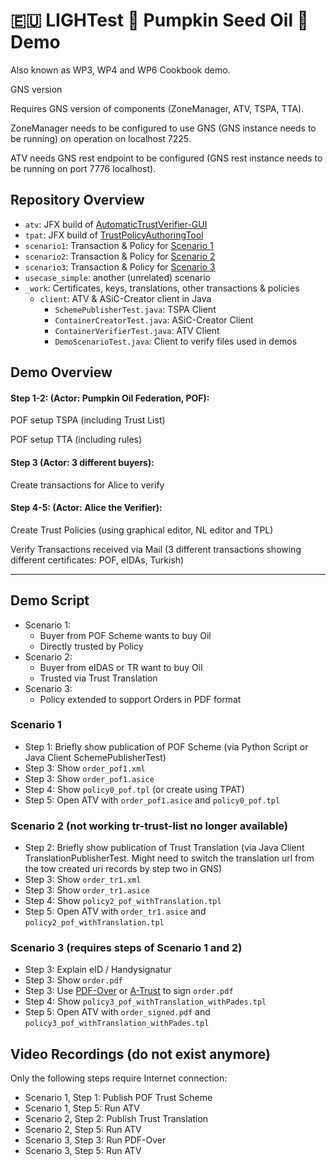 # 🇪🇺 LIGHTest 💚 Pumpkin Seed Oil 💚 Demo

Also known as WP3, WP4 and WP6 Cookbook demo.

GNS version

Requires GNS version of components (ZoneManager, ATV, TSPA, TTA).

ZoneManager needs to be configured to use GNS (GNS instance needs to be running) on operation on localhost 7225.

ATV needs GNS rest endpoint to be configured (GNS rest instance needs to be running on port 7776 localhost).

## Repository Overview

* `atv`: JFX build of [AutomaticTrustVerifier-GUI](https://github.com/H2020LIGHTest/AutomaticTrustVerifier-GUI)
* `tpat`: JFX build of [TrustPolicyAuthoringTool](https://github.com/H2020LIGHTest/TrustPolicyAuthoringTool)
* `scenario1`: Transaction & Policy for [Scenario 1](#scenario-1)
* `scenario2`: Transaction & Policy for [Scenario 2](#scenario-2)
* `scenario3`: Transaction & Policy for [Scenario 3](#scenario-3)
* `usecase_simple`: another (unrelated) scenario
* `_work`: Certificates, keys, translations, other transactions & policies
    * `client`: ATV & ASiC-Creator client in Java
        * `SchemePublisherTest.java`: TSPA Client
        * `ContainerCreatorTest.java`: ASiC-Creator Client
        * `ContainerVerifierTest.java`: ATV Client
        * `DemoScenarioTest.java`: Client to verify files used in demos


## Demo Overview

#### Step 1-2: (Actor: Pumpkin Oil Federation, POF):

POF setup TSPA (including Trust List)

POF setup TTA (including rules)


#### Step 3 (Actor: 3 different buyers):

Create transactions for Alice to verify 


#### Step 4-5: (Actor: Alice the Verifier):

Create Trust Policies (using graphical editor, NL editor and TPL)  

Verify Transactions received via Mail (3 different transactions showing different certificates: POF, eIDAs, Turkish)


---

## Demo Script

* Scenario 1:
    * Buyer from POF Scheme wants to buy Oil
    * Directly trusted by Policy
* Scenario 2:
    * Buyer from eIDAS or TR want to buy Oil
    * Trusted via Trust Translation
* Scenario 3:
    * Policy extended to support Orders in PDF format


### Scenario 1

* Step 1: Briefly show publication of POF Scheme (via Python Script or Java Client SchemePublisherTest)
* Step 3: Show `order_pof1.xml`
* Step 3: Show `order_pof1.asice`
* Step 4: Show `policy0_pof.tpl` (or create using TPAT)
* Step 5: Open ATV with `order_pof1.asice` and `policy0_pof.tpl`

### Scenario 2 (not working tr-trust-list no longer available)

* Step 2: Briefly show publication of Trust Translation (via Java Client TranslationPublisherTest. Might need to switch the translation url from the tow created uri records by step two in GNS)
* Step 3: Show `order_tr1.xml`
* Step 3: Show `order_tr1.asice`
* Step 4: Show `policy2_pof_withTranslation.tpl`
* Step 5: Open ATV with `order_tr1.asice` and `policy2_pof_withTranslation.tpl`

### Scenario 3 (requires steps of Scenario 1 and 2)

* Step 3: Explain eID / Handysignatur
* Step 3: Show `order.pdf`
* Step 3: Use [PDF-Over](https://technology.a-sit.at/en/pdf-over/) or [A-Trust](https://www.handy-signatur.at/hs2/#!sign/single) to sign `order.pdf`
* Step 4: Show `policy3_pof_withTranslation_withPades.tpl`
* Step 5: Open ATV with `order_signed.pdf` and `policy3_pof_withTranslation_withPades.tpl`


## Video Recordings (do not exist anymore)

Only the following steps require Internet connection:

* Scenario 1, Step 1: Publish POF Trust Scheme
* Scenario 1, Step 5: Run ATV 
* Scenario 2, Step 2: Publish Trust Translation
* Scenario 2, Step 5: Run ATV
* Scenario 3, Step 3: Run PDF-Over
* Scenario 3, Step 5: Run ATV

